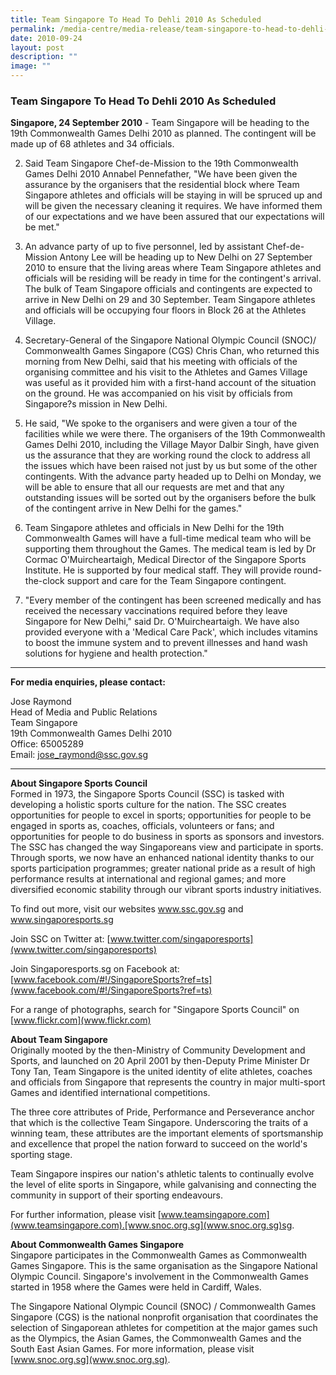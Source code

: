 ```yaml
---
title: Team Singapore To Head To Dehli 2010 As Scheduled
permalink: /media-centre/media-release/team-singapore-to-head-to-dehli-2010-as-scheduled/
date: 2010-09-24
layout: post
description: ""
image: ""
---
```

### **Team Singapore To Head To Dehli 2010 As Scheduled**

**Singapore, 24 September 2010** - Team Singapore will be heading to the 19th Commonwealth Games Delhi 2010 as planned. The contingent will be made up of 68 athletes and 34 officials.

2. Said Team Singapore Chef-de-Mission to the 19th Commonwealth Games Delhi 2010 Annabel Pennefather, "We have been given the assurance by the organisers that the residential block where Team Singapore athletes and officials will be staying in will be spruced up and will be given the necessary cleaning it requires. We have informed them of our expectations and we have been assured that our expectations will be met."

3. An advance party of up to five personnel, led by assistant Chef-de-Mission Antony Lee will be heading up to New Delhi on 27 September 2010 to ensure that the living areas where Team Singapore athletes and officials will be residing will be ready in time for the contingent's arrival. The bulk of Team Singapore officials and contingents are expected to arrive in New Delhi on 29 and 30 September. Team Singapore athletes and officials will be occupying four floors in Block 26 at the Athletes Village.

4. Secretary-General of the Singapore National Olympic Council (SNOC)/ Commonwealth Games Singapore (CGS) Chris Chan, who returned this morning from New Delhi, said that his meeting with officials of the organising committee and his visit to the Athletes and Games Village was useful as it provided him with a first-hand account of the situation on the ground. He was accompanied on his visit by officials from Singapore?s mission in New Delhi.

5. He said, "We spoke to the organisers and were given a tour of the facilities while we were there. The organisers of the 19th Commonwealth Games Delhi 2010, including the Village Mayor Dalbir Singh, have given us the assurance that they are working round the clock to address all the issues which have been raised not just by us but some of the other contingents. With the advance party headed up to Delhi on Monday, we will be able to ensure that all our requests are met and that any outstanding issues will be sorted out by the organisers before the bulk of the contingent arrive in New Delhi for the games."

6. Team Singapore athletes and officials in New Delhi for the 19th Commonwealth Games will have a full-time medical team who will be supporting them throughout the Games. The medical team is led by Dr Cormac O'Muircheartaigh, Medical Director of the Singapore Sports Institute. He is supported by four medical staff. They will provide round-the-clock support and care for the Team Singapore contingent.

7. "Every member of the contingent has been screened medically and has received the necessary vaccinations required before they leave Singapore for New Delhi," said Dr. O'Muircheartaigh. We have also provided everyone with a 'Medical Care Pack', which includes vitamins to boost the immune system and to prevent illnesses and hand wash solutions for hygiene and health protection."

---

**For media enquiries, please contact:**
<br>

Jose Raymond<br>
Head of Media and Public Relations<br>
Team Singapore<br>
19th Commonwealth Games Delhi 2010<br>
Office: 65005289<br>
Email: [jose_raymond@ssc.gov.sg](jose_raymond@ssc.gov.sg)

---

**About Singapore Sports Council**<br>
Formed in 1973, the Singapore Sports Council (SSC) is tasked with developing a holistic sports culture for the nation. The SSC creates opportunities for people to excel in sports; opportunities for people to be engaged in sports as, coaches, officials, volunteers or fans; and opportunities for people to do business in sports as sponsors and investors. The SSC has changed the way Singaporeans view and participate in sports. Through sports, we now have an enhanced national identity thanks to our sports participation programmes; greater national pride as a result of high performance results at international and regional games; and more diversified economic stability through our vibrant sports industry initiatives.

To find out more, visit our websites www.ssc.gov.sg and www.singaporesports.sg

Join SSC on Twitter at: [www.twitter.com/singaporesports](www.twitter.com/singaporesports)

Join Singaporesports.sg on Facebook at: [www.facebook.com/#!/SingaporeSports?ref=ts](www.facebook.com/#!/SingaporeSports?ref=ts)

For a range of photographs, search for "Singapore Sports Council" on [www.flickr.com](www.flickr.com)

**About Team Singapore**<br>
Originally mooted by the then-Ministry of Community Development and Sports, and launched on 20 April 2001 by then-Deputy Prime Minister Dr Tony Tan, Team Singapore is the united identity of elite athletes, coaches and officials from Singapore that represents the country in major multi-sport Games and identified international competitions.

The three core attributes of Pride, Performance and Perseverance anchor that which is the collective Team Singapore. Underscoring the traits of a winning team, these attributes are the important elements of sportsmanship and excellence that propel the nation forward to succeed on the world's sporting stage.

Team Singapore inspires our nation's athletic talents to continually evolve the level of elite sports in Singapore, while galvanising and connecting the community in support of their sporting endeavours.

For further information, please visit [www.teamsingapore.com](www.teamsingapore.com).[www.snoc.org.sg](www.snoc.org.sg)sg.

**About Commonwealth Games Singapore**<br>
Singapore participates in the Commonwealth Games as Commonwealth Games Singapore. This is the same organisation as the Singapore National Olympic Council. Singapore's involvement in the Commonwealth Games started in 1958 where the Games were held in Cardiff, Wales.

The Singapore National Olympic Council (SNOC) / Commonwealth Games Singapore (CGS) is the national nonprofit organisation that coordinates the selection of Singaporean athletes for competition at the major games such as the Olympics, the Asian Games, the Commonwealth Games and the South East Asian Games. For more information, please visit [www.snoc.org.sg](www.snoc.org.sg).